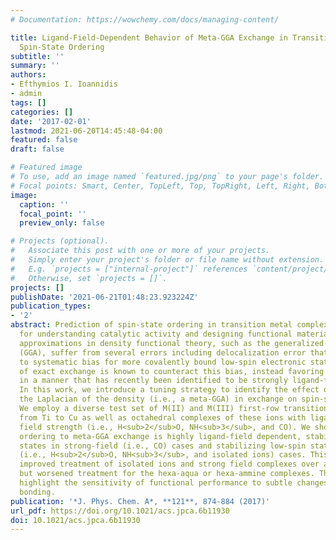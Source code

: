 ```yaml
---
# Documentation: https://wowchemy.com/docs/managing-content/

title: Ligand-Field-Dependent Behavior of Meta-GGA Exchange in Transition-Metal Complex
  Spin-State Ordering
subtitle: ''
summary: ''
authors:
- Efthymios I. Ioannidis
- admin
tags: []
categories: []
date: '2017-02-01'
lastmod: 2021-06-20T14:45:48-04:00
featured: false
draft: false

# Featured image
# To use, add an image named `featured.jpg/png` to your page's folder.
# Focal points: Smart, Center, TopLeft, Top, TopRight, Left, Right, BottomLeft, Bottom, BottomRight.
image:
  caption: ''
  focal_point: ''
  preview_only: false

# Projects (optional).
#   Associate this post with one or more of your projects.
#   Simply enter your project's folder or file name without extension.
#   E.g. `projects = ["internal-project"]` references `content/project/deep-learning/index.md`.
#   Otherwise, set `projects = []`.
projects: []
publishDate: '2021-06-21T01:48:23.923224Z'
publication_types:
- '2'
abstract: Prediction of spin-state ordering in transition metal complexes is essential
  for understanding catalytic activity and designing functional materials. Semilocal
  approximations in density functional theory, such as the generalized-gradient approximation
  (GGA), suffer from several errors including delocalization error that give rise
  to systematic bias for more covalently bound low-spin electronic states. Incorporation
  of exact exchange is known to counteract this bias, instead favoring high-spin states,
  in a manner that has recently been identified to be strongly ligand-field dependent.
  In this work, we introduce a tuning strategy to identify the effect of incorporating
  the Laplacian of the density (i.e., a meta-GGA) in exchange on spin-state ordering.
  We employ a diverse test set of M(II) and M(III) first-row transition metal ions
  from Ti to Cu as well as octahedral complexes of these ions with ligands of increasing
  field strength (i.e., H<sub>2</sub>O, NH<sub>3</sub>, and CO). We show that the sensitivity of spin-state
  ordering to meta-GGA exchange is highly ligand-field dependent, stabilizing high-spin
  states in strong-field (i.e., CO) cases and stabilizing low-spin states in weak-field
  (i.e., H<sub>2</sub>O, NH<sub>3</sub>, and isolated ions) cases. This diverging behavior leads to generally
  improved treatment of isolated ions and strong field complexes over a standard GGA
  but worsened treatment for the hexa-aqua or hexa-ammine complexes. These observations
  highlight the sensitivity of functional performance to subtle changes in chemical
  bonding.
publication: '*J. Phys. Chem. A*, **121**, 874-884 (2017)'
url_pdf: https://doi.org/10.1021/acs.jpca.6b11930
doi: 10.1021/acs.jpca.6b11930
---
```

